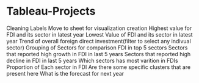 # Tableau-Projects
Cleaning Labels
Move to sheet for visualization creation
Highest value for FDI and its sector in latest year
Lowest Value of FDI and its sector in latest year
Trend of overall foreign direct investment(filter to select any indivual sector)
Grouping of Sectors for comparison
FDI in top 5 sectors
Sectors that reported high growth in FDI in last 5 years
Sectors that reported high decline in FDI in last 5 years
Which sectors has most varition in FDIs
Proportion of Each sector in FDI
Are there some specific clusters that are present here
What is the forecast for next year
